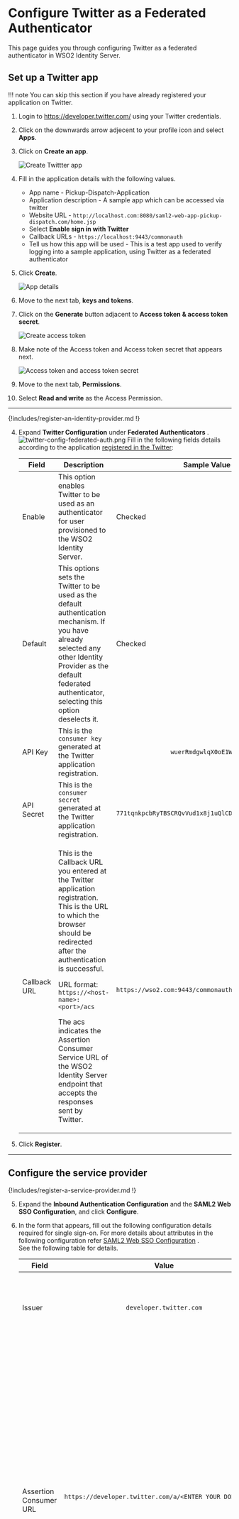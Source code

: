 # Configure Twitter as a Federated Authenticator

This page guides you through configuring Twitter as a federated authenticator in WSO2 Identity Server.

## Set up a Twitter app

!!! note 
	You can skip this section if you have already registered your application on Twitter. 

1. Login to <https://developer.twitter.com/> using your Twitter credentials. 

2. Click on the downwards arrow adjecent to your profile icon and select **Apps**.

3. Click on **Create an app**.
    
    ![Create Twittter app]({{base_path}}/assets/img/samples/create-app-twitter.png)

4. Fill in the application details with the following values. 

    - App name - Pickup-Dispatch-Application
    - Application description - A sample app which can be accessed via twitter
    - Website URL - `http://localhost.com:8080/saml2-web-app-pickup-dispatch.com/home.jsp`
    - Select **Enable sign in with Twitter**
    - Callback URLs - `https://localhost:9443/commonauth`
    - Tell us how this app will be used - This is a test app used to verify logging into a sample application, using Twitter as a federated authenticator

5. Click  **Create**.

    ![App details]({{base_path}}/assets/img/samples/app-created-twitter.png)

6. Move to the next tab, **keys and tokens**. 

7. Click on the **Generate** button adjacent to **Access token & access token secret**. 

    ![Create access token]({{base_path}}/assets/img/samples/create-access-token.png)

8. Make note of the Access token and Access token secret that appears next. 

    ![Access token and access token secret]({{base_path}}/assets/img/samples/note-tokens.png)

9. Move to the next tab, **Permissions**. 

10. Select **Read and write** as the Access Permission.

---

{!includes/register-an-identity-provider.md !}

4.  Expand **Twitter Configuration** under **Federated Authenticators**
    .
    ![twitter-config-federated-auth.png]({{base_path}}/assets/img/guides/twitter-config-federated-auth.png)
    Fill in the following fields details according to the application
    [registered in the Twitter](https://developer.twitter.com/en/apps):

    <table>
    <thead>
    <tr class="header">
    <th>Field</th>
    <th>Description</th>
    <th>Sample Value</th>
    </tr>
    </thead>
    <tbody>
    <tr class="odd">
    <td>Enable</td>
    <td>This option enables Twitter to be used as an authenticator for user provisioned to the WSO2 Identity Server.</td>
    <td>Checked</td>
    </tr>
    <tr class="even">
    <td>Default</td>
    <td>This options sets the Twitter to be used as the default authentication mechanism. If you have already selected any other Identity Provider as the default federated authenticator, selecting this option deselects it.</td>
    <td>Checked</td>
    </tr>
    <tr class="odd">
    <td>API Key</td>
    <td>This is the <code>               consumer key              </code> generated at the Twitter application registration.</td>
    <td><code>               wuerRmdgwlqX0oE1WNDdsh17o              </code></td>
    </tr>
    <tr class="even">
    <td>API Secret</td>
    <td>This is the <code>               consumer secret              </code> generated at the Twitter application registration.</td>
    <td><div class="row">
    <code>                771tqnkpcbRyTBSCRQvVud1x8j1uQlCDpNZo3hRG0s4cEtsFky               </code>
    </div></td>
    </tr>
    <tr class="odd">
    <td>Callback URL</td>
    <td><p>This is the Callback URL you entered at the Twitter application registration. This is the URL to which the browser should be redirected after the authentication is successful.</p>
    <p>URL format: <code>                https://&lt;host-name&gt;:&lt;port&gt;/acs               </code></p>
    <p>The acs indicates the Assertion Consumer Service URL of the WSO2 Identity Server endpoint that accepts the responses sent by Twitter.</p></td>
    <td><code>                               https://wso2.com:9443/commonauth                             </code></td>
    </tr>
    </tbody>
    </table>

5.  Click **Register**.

---

## Configure the service provider

{!includes/register-a-service-provider.md !}

5.  Expand the **Inbound Authentication Configuration** and the **SAML2
    Web SSO Configuration**, and click **Configure**.
6.  In the form that appears, fill out the following configuration
    details required for single sign-on. For more details about
    attributes in the following configuration refer [SAML2 Web SSO Configuration]({{base_path}}/guides/login/webapp-saml/)
   .  
    See the following table for details.

    <table>
    <thead>
    <tr class="header">
    <th>Field</th>
    <th>Value</th>
    <th>Description</th>
    </tr>
    </thead>
    <tbody>
    <tr class="odd">
    <td>Issuer</td>
    <td><div class="content-wrapper">
    <p><code>                 developer.twitter.com                </code></p>
    </div></td>
    <td>This is the <code>               &lt;saml:Issuer&gt;              </code> element that contains the unique identifier of the service provider.</td>
    </tr>
    <tr class="even">
    <td>Assertion Consumer URL</td>
    <td><pre><code>https://developer.twitter.com/a/&lt;ENTER_YOUR_DOMAIN&gt;/acs</code></pre>
    <code>              </code></td>
    <td>This is the URL to which the browser should be redirected to after the authentication is successful. This is the Assertion Consumer Service (ACS) URL of the service provider. The identity provider redirects the SAML2 response to this ACS URL. However, if the SAML2 request is signed and SAML2 request contains the ACS URL, the Identity Server will honor the ACS URL of the SAML2 request.</td>
    </tr>
    <tr class="odd">
    <td>NameID Format</td>
    <td>The default value can be used here.</td>
    <td>This defines the name identifier formats supported by the identity provider. The service provider and identity provider usually communicate with each other regarding a specific subject. That subject should be identified through a Name-Identifier (NameID), which should be in some format so that it is easy for the other party to identify it based on the format. Name identifiers are used to provide information regarding a user.</td>
    </tr>
    <tr class="even">
    <td>Certificate Alias</td>
    <td>wso2carbon</td>
    <td>Select the <strong>Certificate Alias</strong> from the drop-down. This is used to validate the signature of SAML2 requests and is used to generate encryption. Basically, the service provider’s certificate must be selected here. Note that this can also be the Identity Server tenant's public certificate in a scenario where you are doing a tenant-specific configuration.</td>
    </tr>
    <tr class="odd">
    <td>Enable Response Signing</td>
    <td>Selected</td>
    <td><p>Select <strong>Enable Response Signing</strong> to sign the SAML2 Responses returned after the authentication process.</p></td>
    </tr>
    <tr class="even">
    <td>Enable Attribute Profile</td>
    <td>Selected</td>
    <td>Select <strong>Enable Attribute Profile</strong> to enable this and add a claim by entering the claim link and clicking the <strong>Add Claim</strong> button. The Identity Server provides support for a basic attribute profile where the identity provider can include the user’s attributes in the SAML Assertions as part of the attribute statement.</td>
    </tr>
    <tr class="odd">
    <td>Include Attributes in the Response Always</td>
    <td>Selected</td>
    <td>Once you select the checkbox to <strong>Include Attributes in the Response Always</strong> , the identity provider always includes the attribute values related to the selected claims in the SAML attribute statement.</td>
    </tr>
    </tbody>
    </table>

7.  Click **Register** to save your configurations.

---

## Try it out

You have successfully configured Twitter as your federated authenticator. Now, when you try to login to your application, it should redirect to the Twitter login page. On successful authentication with your Twitter credentials, you will be able to access your application. 

### Set up the sample app

- Download Apache Tomcat 8.x from
[here](https://tomcat.apache.org/download-80.cgi) and install. Tomcat
server installation location will be referred as `<TOMCAT_HOME>` later
in this guide.      

- It is recommended that you use a hostname that is not
`          localhost         ` to avoid browser errors. Modify the
`          /etc/hosts         ` entry in your machine to reflect this.
Note that `          wso2is.local         ` is used in
this documentation as an example, but you must modify this when
configuring the authenticators or connectors with this sample
application.

- Download the sample from GitHub.
    1. Navigate to [WSO2 Identity Server Samples](https://github.com/wso2/samples-is/releases).
    2. [Download](https://github.com/wso2/samples-is/releases/download/v4.3.0/saml2-web-app-pickup-dispatch.com.war) the `saml2-web-app-pickup-dispatch.com.war` file from the latest release assets.

### Configure CORS

{!includes/cors-config.md!}

### Deploy the sample app

Deploy this sample web app on a web container.

1.  Copy the `saml2-web-app-pickup-dispatch.com.war` file into the `<TOMCAT_HOME>/apache-tomcat-<version>/webapps` folder. 

2.  Start the Tomcat server.

### Log in

1.  Access the Pickup sample application URL:
    `http://localhost.com:8080/saml2-web-app-pickup-dispatch.com`
2.  Click **Login**. You are redirected to the Twitter login page.
  
    ![Twitter login page]({{base_path}}/assets/img/samples/consent-twitter.png)
    
3.  Click **Continue**. 
4.  On a new tab on your browser, access the following URL:
    <https://twitter.com/home>.

    !!! info 
    	You are automatically logged in to your Gmail using single sign-on (SSO).

!!! info "Related topics" 
    - [Concepts: Introduction to Identity Federation]({{base_path}}/references/concepts/identity-federation/)